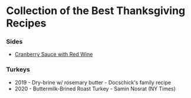 # Collection of the Best Thanksgiving Recipes

### Sides

* [Cranberry Sauce with Red Wine](./cranberry-sauce-red-wine.md)

### Turkeys
* 2019 - Dry-brine w/ rosemary butter - Docschick's family recipe
* 2020 - Buttermilk-Brined Roast Turkey - Samin Nosrat (NY Times)
